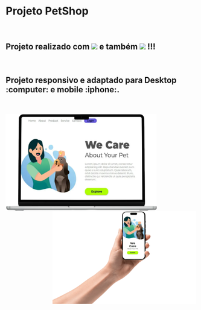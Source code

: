 <h1>Projeto PetShop</h1>
<br>
<h2>Projeto realizado com <img src="https://img.shields.io/badge/HTML5-E34F26?style=for-the-badge&logo=html5&logoColor=white"> e também <img src="https://img.shields.io/badge/CSS-239120?&style=for-the-badge&logo=css3&logoColor=white"> !!!</h2>
<br>
<h2>Projeto responsivo e adaptado para Desktop :computer: e mobile :iphone:.</h2 />
<br>
<br>
<img width="400" align="left" src="https://github.com/Rafaell-SSouza/PetShop/blob/main/img/Desktop.png?raw=true" />
<img width="380" align="right" src="https://github.com/Rafaell-SSouza/PetShop/blob/main/img/HandMobile.png?raw=true" />

